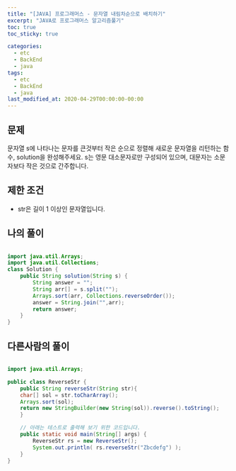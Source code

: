 ```yaml
---
title: "[JAVA] 프로그래머스 - 문자열 내림차순으로 배치하기"
excerpt: "JAVA로 프로그래머스 알고리즘풀기"
toc: true
toc_sticky: true

categories:
  - etc
  - BackEnd
  - java
tags:
  - etc
  - BackEnd
  - java
last_modified_at: 2020-04-29T00:00:00-00:00
---
```


## 문제 

문자열 s에 나타나는 문자를 큰것부터 작은 순으로 정렬해 새로운 문자열을 리턴하는 함수, solution을 완성해주세요.
s는 영문 대소문자로만 구성되어 있으며, 대문자는 소문자보다 작은 것으로 간주합니다.

## 제한 조건

+ str은 길이 1 이상인 문자열입니다.


## 나의 풀이

```java

import java.util.Arrays;
import java.util.Collections;
class Solution {
    public String solution(String s) {
        String answer = "";
        String arr[] = s.split("");
        Arrays.sort(arr, Collections.reverseOrder());
        answer = String.join("",arr);
        return answer;
    }
}

```

## 다른사람의 풀이


```java

import java.util.Arrays;

public class ReverseStr {
    public String reverseStr(String str){
    char[] sol = str.toCharArray();
    Arrays.sort(sol);
    return new StringBuilder(new String(sol)).reverse().toString();
    }

    // 아래는 테스트로 출력해 보기 위한 코드입니다.
    public static void main(String[] args) {
        ReverseStr rs = new ReverseStr();
        System.out.println( rs.reverseStr("Zbcdefg") );
    }
}

```